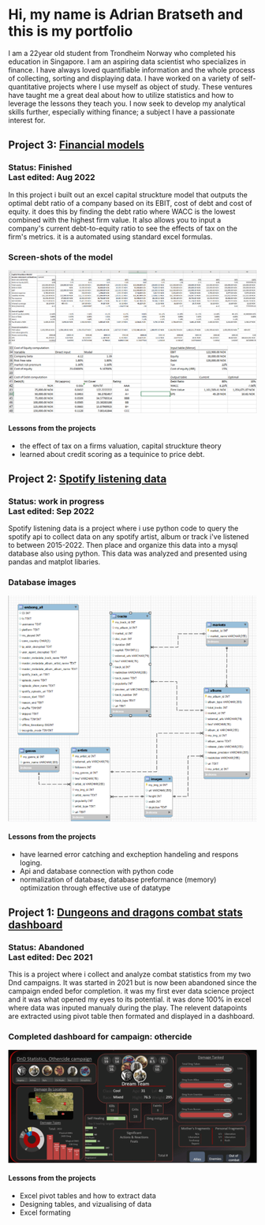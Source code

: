 
# Hi, my name is Adrian Bratseth and this is my portfolio
I am a 22year old student from Trondheim Norway who completed his education in Singapore. I am an aspiring data scientist who specializes in finance. I have always loved quantifiable information and the whole process of collecting, sorting and displaying data. I have worked on a variety of self-quantitative projects where I use myself as object of study. These ventures have taught me a great deal about how to utilize statistics and how to leverage the lessons they teach you.
I now seek to develop my analytical skills further, especially withing finance; a subject I have a passionate interest for.
 
## Project 3: [Financial models]()
### Status: Finished <br> Last edited: Aug 2022
In this project i built out an excel capital struckture model that outputs the optimal debt ratio of a company based on its EBIT, cost of debt and cost of equity. it does this by finding the debt ratio where WACC is the lowest combined with the highest firm value. It also allows you to input a company's current debt-to-equity ratio to see the effects of tax on the firm's metrics. it is a automated using standard excel formulas.
### Screen-shots of the model
![images](Portfolio/CSM_workings.PNG)
![image input/output table](Portfolio/Costnoutput.PNG)
#### Lessons from the projects
* the effect of tax on a firms valuation, capital struckture theory
* learned about credit scoring as a tequinice to price debt. 
## Project 2: [Spotify listening data](https://github.com/A-Bratseth/my_music_info)
### Status: work in progress<br>  Last edited: Sep 2022
Spotify listening data is a project where i use python code to query the spotify api to collect data on any spotify artist, album or track i've listened to between 2015-2022. Then place and organize this data into a mysql database also using python. This data was analyzed and presented using pandas and matplot libaries. 
### Database images
![db relationships](Portfolio/Relations_22092022.PNG)
#### Lessons from the projects
* have learned error catching and excheption handeling and respons loging. 
* Api and database connection with python code
* normalization of database, database preformance (memory) optimization through effective use of datatype
## Project 1: [Dungeons and dragons combat stats dashboard](https://github.com/A-Bratseth/DnD_combat_statistics)
### Status: Abandoned <br> Last edited: Dec 2021
This is a project where i collect and analyze combat statistics from my two Dnd campaigns. It was started in 2021 but is now been abandoned since the campaign ended befor completion. it was my first ever data science project and it was what opened my eyes to its potential.
it was done 100% in excel where data was inputed manualy during the play. The relevent datapoints are extracted using pivot table then formated and displayed in a dashboard.
### Completed dashboard for campaign: othercide
![This gif is broken](Portfolio/Dashboard_animated.gif)
#### Lessons from the projects
* Excel pivot tables and how to extract data
* Designing tables, and vizualising of data
* Excel formating
